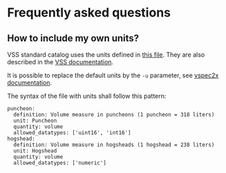 # Frequently asked questions

## How to include my own units?

VSS standard catalog uses the units defined in [this file](https://github.com/COVESA/vehicle_signal_specification/blob/master/spec/units.yaml).
They are also described in the [VSS documentation](https://github.com/COVESA/vehicle_signal_specification/blob/master/docs-gen/content/rule_set/data_entry/data_units.md).

It is possible to replace the default units by the `-u` parameter, see [vspec2x documentation](docs/vspec2x.md).

The syntax of the file with units shall follow this pattern:

```
puncheon:
  definition: Volume measure in puncheons (1 puncheon = 318 liters)
  unit: Puncheon
  quantity: volume
  allowed_datatypes: ['uint16', 'int16']
hogshead:
  definition: Volume measure in hogsheads (1 hogshead = 238 liters)
  unit: Hogshead
  quantity: volume
  allowed_datatypes: ['numeric']
```

